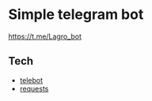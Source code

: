 # Simple telegram bot
https://t.me/Lagro_bot

## Tech
- [telebot](https://pypi.org/project/pyTelegramBotAPI)
- [requests](https://requests.readthedocs.io/en/latest/)